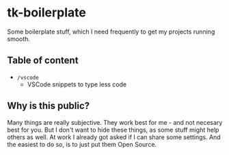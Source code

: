 # tk-boilerplate

Some boilerplate stuff, which I need frequently to get my projects running smooth.

## Table of content

- `/vscode`
  - VSCode snippets to type less code

## Why is this public?

Many things are really subjective. They work best for me - and not necesary best for you.
But I don't want to hide these things, as some stuff might help others as well.
At work I already got asked if I can share some settings.
And the easiest to do so, is to just put them Open Source.
